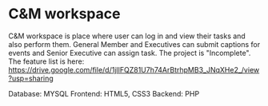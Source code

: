 # C&M workspace

C&M workspace is place where user can log in and view their tasks and also perform them. General Member and Executives can submit captions for events and Senior Executive can assign task. The project is "Incomplete". The feature list is here: https://drive.google.com/file/d/1jlIFQZ81U7h74ArBtrhpMB3_JNqXHe2_/view?usp=sharing

Database: MYSQL
Frontend: HTML5, CSS3
Backend: PHP
